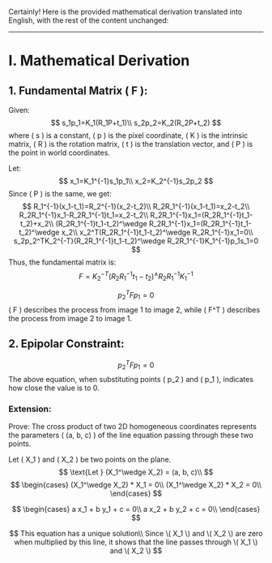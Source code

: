 Certainly! Here is the provided mathematical derivation translated into English, with the rest of the content unchanged:

---

# I. Mathematical Derivation
## 1. Fundamental Matrix \( F \):
Given:
$$
s_1p_1=K_1(R_1P+t_1)\\
s_2p_2=K_2(R_2P+t_2)
$$
where \( s \) is a constant, \( p \) is the pixel coordinate, \( K \) is the intrinsic matrix, \( R \) is the rotation matrix, \( t \) is the translation vector, and \( P \) is the point in world coordinates.

Let:
$$
x_1=K_1^{-1}s_1p_1\\
x_2=K_2^{-1}s_2p_2
$$
Since \( P \) is the same, we get:
$$
R_1^{-1}(x_1-t_1)=R_2^{-1}(x_2-t_2)\\
R_2R_1^{-1}(x_1-t_1)=x_2-t_2\\
R_2R_1^{-1}x_1-R_2R_1^{-1}t_1=x_2-t_2\\
R_2R_1^{-1}x_1=(R_2R_1^{-1}t_1-t_2)+x_2\\
(R_2R_1^{-1}t_1-t_2)^\wedge R_2R_1^{-1}x_1=(R_2R_1^{-1}t_1-t_2)^\wedge x_2\\
x_2^T(R_2R_1^{-1}t_1-t_2)^\wedge R_2R_1^{-1}x_1=0\\
s_2p_2^TK_2^{-T}(R_2R_1^{-1}t_1-t_2)^\wedge R_2R_1^{-1}K_1^{-1}p_1s_1=0
$$
Thus, the fundamental matrix is:
$$
F=K_2^{-T}(R_2R_1^{-1}t_1-t_2)^\wedge R_2R_1^{-1}K_1^{-1}
$$

$$
p_2^TFp_1=0
$$
\( F \) describes the process from image 1 to image 2, while \( F^T \) describes the process from image 2 to image 1.

## 2. Epipolar Constraint:
$$
p_2^TFp_1=0
$$
The above equation, when substituting points \( p_2 \) and \( p_1 \), indicates how close the value is to 0.

### Extension:
Prove: The cross product of two 2D homogeneous coordinates represents the parameters \( (a, b, c) \) of the line equation passing through these two points.

Let \( X_1 \) and \( X_2 \) be two points on the plane.
$$
\text{Let } (X_1^\wedge X_2) = (a, b, c)\\
$$
$$
\begin{cases}
(X_1^\wedge X_2) * X_1 = 0\\
(X_1^\wedge X_2) * X_2 = 0\\
\end{cases}
$$

$$
\begin{cases}
a x_1 + b y_1 + c = 0\\
a x_2 + b y_2 + c = 0\\
\end{cases}
$$

$$
This equation has a unique solution\\
Since \( X_1 \) and \( X_2 \) are zero when multiplied by this line, it shows that the line passes through \( X_1 \) and \( X_2 \)
$$
